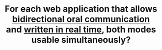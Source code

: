 ---
title: For each web application that allows [bidirectional oral communication](#web-application-of-oral-bidirectional-communication) and [written in real time](#written-communication-in-real-time), both modes usable simultaneously?
---